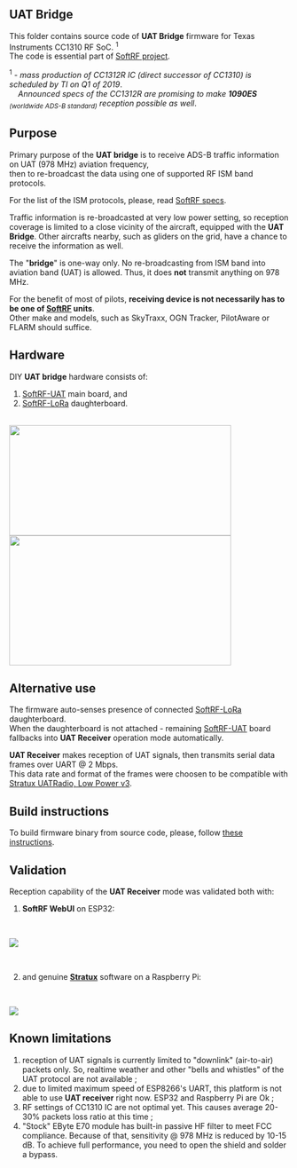 ## UAT Bridge

This folder contains source code of **UAT Bridge** firmware for Texas Instruments CC1310 RF SoC. <sup>1</sup><br>
The code is essential part of [SoftRF project](https://github.com/lyusupov/SoftRF).<br>

<sup>1</sup> - _mass production of CC1312R IC (direct successor of CC1310) is scheduled by TI on Q1 of 2019_.<br>
&nbsp;&nbsp;&nbsp; _Announced specs of the CC1312R are promising to make **1090ES** <sub>(worldwide ADS-B standard)</sub> reception possible as well_.<br>

## Purpose

Primary purpose of the **UAT bridge** is to receive ADS-B traffic information on UAT (978 MHz) aviation frequency,<br>
then to re-broadcast the data using one of supported RF ISM band protocols.<br>

For the list of the ISM protocols, please, read [SoftRF specs](https://github.com/lyusupov/SoftRF#compatibility-1).<br>

Traffic information is re-broadcasted at very low power setting, so reception coverage is limited to a close vicinity of
the aircraft, equipped with the **UAT Bridge**. Other aircrafts nearby, such as gliders on the grid, have a chance to receive the information as well.<br>  

The "**bridge**" is one-way only. No re-broadcasting from ISM band into aviation band (UAT) is allowed. Thus, it does **not** transmit anything on 978 MHz.<br>

For the benefit of most of pilots, **receiving device is not necessarily has to be one of [SoftRF](https://github.com/lyusupov/SoftRF) units**.<br>
Other make and models, such as SkyTraxx, OGN Tracker, PilotAware or FLARM should suffice.<br> 

## Hardware

DIY **UAT bridge** hardware consists of:
1. [SoftRF-UAT](https://github.com/lyusupov/UAT-test-signal#variant-2-advanced) main board, and
2. [SoftRF-LoRa](https://github.com/lyusupov/SoftRF/wiki/SoftRF-LoRa-module) daughterboard.

<br>
<img src="https://github.com/lyusupov/SoftRF/raw/master/documents/images/SoftRF-UAT-2.jpg" height="199" width="400"><br>
<img src="https://github.com/lyusupov/SoftRF/raw/master/documents/images/SoftRF-UAT-3.jpg" height="234" width="400">


## Alternative use

The firmware auto-senses presence of connected [SoftRF-LoRa](https://github.com/lyusupov/SoftRF/wiki/SoftRF-LoRa-module) daughterboard.<br>
When the daughterboard is not attached - remaining [SoftRF-UAT](https://github.com/lyusupov/UAT-test-signal#variant-2-advanced) board fallbacks into **UAT Receiver** operation mode automatically.<br>

**UAT Receiver** makes reception of UAT signals, then transmits serial data frames over UART @ 2 Mbps.<br>
This data rate and format of the frames were choosen to be compatible with [Stratux UATRadio, Low Power v3](https://www.amazon.com/dp/B07JNSHCLQ/).

## Build instructions

To build firmware binary from source code, please, follow [these instructions](https://github.com/lyusupov/SoftRF/tree/master/software/firmware/source#cc13xx).

## Validation

Reception capability of the **UAT Receiver** mode was validated both with:

1. **SoftRF WebUI** on ESP32:

<br>

![](https://github.com/lyusupov/SoftRF/raw/master/documents/images/uat-webui-1.jpg)

<br>

2. and genuine [**Stratux**](http://stratux.me/) software on a Raspberry Pi:

<br>

![](https://github.com/lyusupov/SoftRF/raw/master/documents/images/UATbridge_Stratux.JPG)

## Known limitations

1. reception of UAT signals is currently limited to "downlink" (air-to-air) packets only. So, realtime weather and other "bells and whistles" of the UAT protocol are not available ;
2. due to limited maximum speed of ESP8266's UART, this platform is not able to use **UAT receiver** right now. ESP32 and Raspberry Pi are Ok ;
3. RF settings of CC1310 IC are not optimal yet. This causes average 20-30% packets loss ratio at this time ;
4. "Stock" EByte E70 module has built-in passive HF filter to meet FCC compliance. Because of that, sensitivity @ 978 MHz is reduced by 10-15 dB. To achieve full performance, you need to open the shield and solder a bypass.
